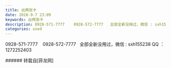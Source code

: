 ```yaml
---
title: 出两张卡
date: 2018-9-7 23:09
keywords: 出两张卡
description: 0928-571-7777    0928-572-7777   全部全新没用过，微信 : sxh155238 QQ ：1272252403
categories: used
---
```

<td class="t_f" id="postmessage_1760437">

0928-571-7777    0928-572-7777   全部全新没用过，微信 : sxh155238 QQ ：1272252403<br/>
</td>
###### 转载自[菲龙网]
